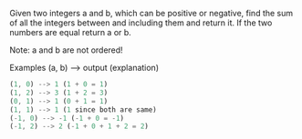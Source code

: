 Given two integers a and b, which can be positive or negative, find the sum of all the integers between and including them and return it. If the two numbers are equal return a or b.

Note: a and b are not ordered!

Examples (a, b) --> output (explanation)
```js
(1, 0) --> 1 (1 + 0 = 1)
(1, 2) --> 3 (1 + 2 = 3)
(0, 1) --> 1 (0 + 1 = 1)
(1, 1) --> 1 (1 since both are same)
(-1, 0) --> -1 (-1 + 0 = -1)
(-1, 2) --> 2 (-1 + 0 + 1 + 2 = 2)
```
